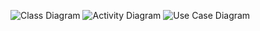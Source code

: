 ![Class Diagram](https://www.planttext.com/api/plantuml/png/J8wn3S9034LxJ-45s262z1I80IpE91PtFcGxIe6OB0KZiG8d4D8rN_y_lUA_jzVWGHPBoG1-4qMhpW0XaHaFcTpPSVThE0fDHWNWyfrdPyC78E8fJ7J2fG6bmXswDt6jbZhqDqOAnjJYUDsBnTmfSoqSTLLu0WoigTtx0000__y30000)
![Activity Diagram](https://www.planttext.com/api/plantuml/png/T90zRW9138NxEONBtI8NW0P4cZH99BY0CtXtBUPdvV60E5iAZiGLCbv2kaXJZ9_Uzvxi-_TjKnH5QmpEbHCda5p8EMKD1BkSZgoS4mPuWQrNFhDUuPLn58pW6cAmSwktD5U5MaWIHbh3dpHZAPSinqNQrw_8QbyUeDjMdIWfUrG2JaEMY5RMW-dGbUezbJBK4Awz0_XD_3XyhjlKdeNi9l8dqvwKpoBaTG7UySoZfKyvqemZ6KYX47ISdaPBMksdV87Osfe9I2JBOcth3zRrO1Qz_y_-CBUBvDcvJPlQJNy0003__mC0)
![Use Case Diagram]([https://www.planttext.com/api/plantuml/png/T90zRW9138NxEONBtI8NW0P4cZH99BY0CtXtBUPdvV60E5iAZiGLCbv2kaXJZ9_Uzvxi-_TjKnH5QmpEbHCda5p8EMKD1BkSZgoS4mPuWQrNFhDUuPLn58pW6cAmSwktD5U5MaWIHbh3dpHZAPSinqNQrw_8QbyUeDjMdIWfUrG2JaEMY5RMW-dGbUezbJBK4Awz0_XD_3XyhjlKdeNi9l8dqvwKpoBaTG7UySoZfKyvqemZ6KYX47ISdaPBMksdV87Osfe9I2JBOcth3zRrO1Qz_y_-CBUBvDcvJPlQJNy0003__mC0](https://www.planttext.com/api/plantuml/png/L8yx3i9034Hxdy8b5Bb02fGeY8eE8Meh6B3O3x8TBaV1aRW2sGKAodblffZNuzcPa_eK0u1T9Q5cOm0N3unhKHvTSZ9iS6-C0rcXT5QA03HwLcndeIsIOG_GOxF2nJQV9IrB-AOyUOs1JrxGWNoyOCntuSgdMw53Zf7JfrcNEoRzwzLzCHi9plepq74wpXVU0000__y30000))

